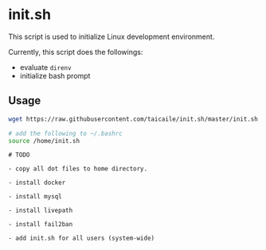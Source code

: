 # init.sh

This script is used to initialize Linux development environment.

Currently, this script does the followings:

- evaluate `direnv`
- initialize bash prompt

## Usage

```bash
wget https://raw.githubusercontent.com/taicaile/init.sh/master/init.sh -O  /home/init.sh
```

```bash
# add the following to ~/.bashrc
source /home/init.sh
```

```text
# TODO

- copy all dot files to home directory.

- install docker

- install mysql

- install livepath

- install fail2ban

- add init.sh for all users (system-wide)
```
